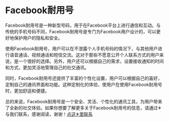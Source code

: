# Facebook耐用号

Facebook耐用号是一种新型号码，用于在Facebook平台上进行通信和互动。与传统的手机号码不同，Facebook耐用号是专门为Facebook用户设计的，可以更好地保护用户的隐私和安全。

使用Facebook耐用号，用户可以在不泄露个人手机号码的情况下，与其他用户进行语音通话、视频通话和短信交流。这对于那些不愿意公开个人联系方式的用户来说，是一个很好的选择。另外，用户还可以根据自己的需求，设置接收通知的时间和方式，更加灵活地管理自己的社交通讯。

同时，Facebook耐用号还提供了丰富的个性化设置，用户可以根据自己的喜好，定制自己的通讯界面和功能。这种定制化的体验，使用户在使用Facebook耐用号时，更加舒适和便捷。

总的来说，Facebook耐用号是一个安全、灵活、个性化的通讯工具，为用户带来了全新的社交体验。如果你想要了解更多关于Facebook耐用号的信息，请通过✈与我们联系，感谢阅读，谢谢！[点这✈里联系](https://www.k02.cc)